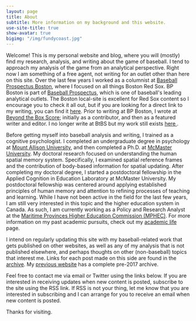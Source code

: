```yaml
---
layout: page
title: About
subtitle: More information on my background and this website.
use-site-title: true
show-avatar: true
bigimg: "/img/fundycoast.jpg"
---
```


Welcome! This is my personal website and blog, where you will (mostly) find my research, analysis, and writing about the game of baseball. I tend to
approach my analysis of the game from an analytical perspective. Right now I am something of a free agent, not writing for an outlet other than here on this site.
Over the last few years I worked as a columnist at <a href ="http://boston.locals.baseballprospectus.com/" target = "_blank"> Baseball Prospectus Boston</a>,
where I focused on all things Boston Red Sox. BP Boston is part of <a href = "http://www.baseballprospectus.com/" target = "_blank"> Baseball Prospectus</a>, which is one of baseball's leading analytical outlets.
The Boston local-site is excellent for Red Sox content so I encourage you to check it all out, but if you are looking for a
direct link to my writing, you can find it <a href = "http://boston.locals.baseballprospectus.com/author/christopherteeter/" target = "_blank"> here</a>. Prior to writing at
BP Boston, I wrote at <a href = "http://www.beyondtheboxscore.com/" target  = "_blank"> Beyond the Box Score</a>; initially as a contributor, and then as a featured writer 
and editor. I no longer write at BtBS but my work still exists <a href = "http://www.sbnation.com/users/Chris%20Teeter/blog" target = "_blank"> here </a>. 

Before getting myself into baseball analysis and writing, I trained as a cognitive psychologist. I completed an undergraduate degree in psychology at <a href = "http://www.mta.ca" target = "_blank"> Mount Allison University</a>, 
and then completed a Ph.D. at <a href = "https://www.science.mcmaster.ca/pnb/" target = "_blank"> McMaster University</a>. My doctoral research focused on
understanding the human spatial memory system. Specifically, I examined spatial reference frames and the contribution of body-based information for spatial 
updating. After completing my doctoral degree, I started a postdoctoral fellowship in the Applied Cognition in Education Laboratory at McMaster University.
My postdoctoral fellowship was centered around applying established principles of human memory and attention to refining processes of teaching and learning. 
While I have not been active in the field for the last few years, I am still very interested in this topic and the higher education system in Canada. As such,
I am currently working as a Policy and Research Analyst at the <a href = "http://www.mphec.ca" target = "_blank"> Maritime Provinces Higher Education Commission (MPHEC)</a>. For more 
information on my past academic pursuits, check out my [academic life](/academic/) page. 

I intend on regularly updating this site with my baseball-related work that gets published on other websites, as well as any of my analysis that is not published elsewhere, 
and perhaps thoughts on other (non-baseball) topics that interest me. Links for each post made on this side are found in the [archive](/archive/). My <a href = "https://christopherteeter.wordpress.com/" target = "_blank"> previous website</a> has a complete pre-2017 
archive.

Feel free to contact me via email or Twitter using the links below. If you are interested in receiving updates when new content is posted, 
subscribe to the site using the RSS link. If RSS is not your thing, let me know that you are interested in subscribing and I can arrange
for you to receive an email when new content is posted.

Thanks for visiting.